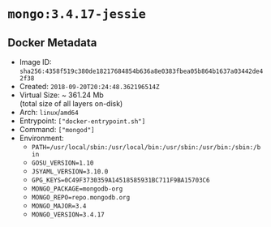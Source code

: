 # `mongo:3.4.17-jessie`

## Docker Metadata

- Image ID: `sha256:4358f519c380de18217684854b636a8e0383fbea05b864b1637a03442de42f38`
- Created: `2018-09-20T20:24:48.362196514Z`
- Virtual Size: ~ 361.24 Mb  
  (total size of all layers on-disk)
- Arch: `linux`/`amd64`
- Entrypoint: `["docker-entrypoint.sh"]`
- Command: `["mongod"]`
- Environment:
  - `PATH=/usr/local/sbin:/usr/local/bin:/usr/sbin:/usr/bin:/sbin:/bin`
  - `GOSU_VERSION=1.10`
  - `JSYAML_VERSION=3.10.0`
  - `GPG_KEYS=0C49F3730359A14518585931BC711F9BA15703C6`
  - `MONGO_PACKAGE=mongodb-org`
  - `MONGO_REPO=repo.mongodb.org`
  - `MONGO_MAJOR=3.4`
  - `MONGO_VERSION=3.4.17`

